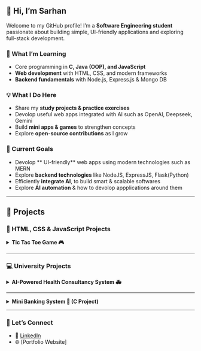## 👋 Hi, I’m Sarhan

Welcome to my GitHub profile! I’m a **Software Engineering student** passionate about building simple, UI-friendly applications and exploring full-stack development.

### 🚀 What I’m Learning

* Core programming in **C, Java (OOP), and JavaScript**
* **Web development** with HTML, CSS, and modern frameworks
* **Backend fundamentals** with Node.js, Express.js & Mongo DB

### 💡 What I Do Here

* Share my **study projects & practice exercises**
* Devolop useful web apps integrated with AI such as OpenAI, Deepseek, Gemini
* Build **mini apps & games** to strengthen concepts
* Explore **open-source contributions** as I grow

### 🎯 Current Goals

* Devolop ** UI-friendly**  web apps using modern technologies such as MERN
* Explore **backend technologies** like NodeJS, ExpressJS, Flask(Python)
* Efficiently **integrate AI**, to build smart & scalable softwares
* Explore **AI automation** & how to devolop appplications around them

---

## 🚀 Projects

### 🎨 HTML, CSS & JavaScript Projects

<details>  
<summary><b>Tic Tac Toe Game 🎮</b></summary>  

![HTML5](https://img.shields.io/badge/HTML5-E34F26?logo=html5\&logoColor=fff)
![CSS3](https://img.shields.io/badge/CSS3-1572B6?logo=css3\&logoColor=fff)
![JavaScript](https://img.shields.io/badge/JavaScript-F7DF1E?logo=javascript\&logoColor=000)

A fun and interactive browser-based **Tic Tac Toe** game, built with pure **HTML, CSS, and JavaScript**.
A modern Tic Tac Toe game built with HTML, CSS, and JavaScript. The game offers **smooth animations**, a **score-tracking system**, and **sound effects** for an engaging experience. Designed to be fun, **responsive**, and easy to play for all ages.

🔗 [View Repository](https://github.com/SarhanCoderOfTheCentury/Tic-Tac-Toe-Game)
<p align="center">
  <img src="tic-tac-toe.png" width="400" alt="Tic Tac Toe Screenshot"/>
</p>

</details>  

---

### 💻 University Projects

<details>  
<summary><b>AI-Powered Health Consultancy System 🚑</b></summary>  

![Java](https://img.shields.io/badge/Java-ED8B00?logo=java\&logoColor=fff)
![MySQL](https://img.shields.io/badge/MySQL-4479A1?logo=mysql\&logoColor=fff)
![Gson](https://img.shields.io/badge/Gson-FF6F00?logo=google\&logoColor=fff)

A **Java + MySQL system** that:

* Registers patients & stores their data in a database
* Logs consultations with AI-generated advice
* Integrates **DeepSeek AI API** for medical guidance

🔗 [View Repository](https://github.com/SarhanCoderOfTheCentury/AI-Health-Consultant)

</details>  


---

<details> <summary><b>Mini Banking System 🏦 (C Project)</b></summary>

A **C-based file handling system** that:

- Creates and manages multiple bank accounts  
- Allows deposits, withdrawals, and balance checks  
- Saves and updates account data in a text file (`accounts.txt`)  
- Beginner-friendly project demonstrating **structures + file I/O in C**

🔗 [View Repository](#) (https://github.com/SarhanCoderOfTheCentury/Mini-Banking-System.git)

</details>

---


### 🤝 Let’s Connect

* 💼 [LinkedIn](https://www.linkedin.com/in/sarhan-ahmed-1935b9341?utm_source=share&utm_campaign=share_via&utm_content=profile&utm_medium=android_app)
* 🌐 [Portfolio Website]



